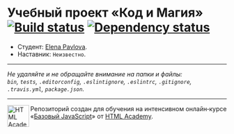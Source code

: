 # Учебный проект «Код и Магия» [![Build status][travis-image]][travis-url] [![Dependency status][dependency-image]][dependency-url]

* Студент: [Elena Pavlova](https://up.htmlacademy.ru/javascript/8/user/54237).
* Наставник: `Неизвестно`.

---

_Не удаляйте и не обращайте внимание на папки и файлы:_<br>
_`bin`, `tests`, `.editorconfig`, `.eslintignore`, `.eslintrc`, `.gitignore`, `.travis.yml`, `package.json`._

---

<a href="https://htmlacademy.ru/intensive/javascript"><img align="left" width="50" height="50" title="HTML Academy" src="https://up.htmlacademy.ru/static/img/intensive/javascript/logo-for-github.svg"></a>

Репозиторий создан для обучения на интенсивном онлайн‑курсе «[Базовый JavaScript](https://htmlacademy.ru/intensive/javascript)» от [HTML Academy](https://htmlacademy.ru).

[travis-image]: https://travis-ci.org/htmlacademy-javascript/54237-code-and-magick.svg?branch=master
[travis-url]: https://travis-ci.org/htmlacademy-javascript/54237-code-and-magick
[dependency-image]: https://david-dm.org/htmlacademy-javascript/54237-code-and-magick.svg?style=flat-square
[dependency-url]: https://david-dm.org/htmlacademy-javascript/54237-code-and-magick
